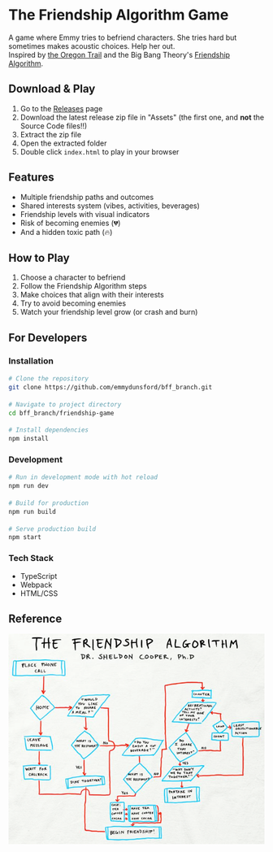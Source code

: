 # The Friendship Algorithm Game

A game where Emmy tries to befriend characters. She tries hard but sometimes makes acoustic choices. Help her out.\
Inspired by [the Oregon Trail](https://en.wikipedia.org/wiki/The_Oregon_Trail_(series)) and the Big Bang Theory's [Friendship Algorithm](https://www.youtube.com/watch?v=k0xgjUhEG3U).

## Download & Play

1. Go to the [Releases](https://github.com/emmydunsford/bff_branch/releases) page
2. Download the latest release zip file in "Assets" (the first one, and **not** the Source Code files!!)
3. Extract the zip file
4. Open the extracted folder
5. Double click `index.html` to play in your browser

## Features

- Multiple friendship paths and outcomes
- Shared interests system (vibes, activities, beverages)
- Friendship levels with visual indicators
- Risk of becoming enemies (💔)
- And a hidden toxic path (🔥)

## How to Play

1. Choose a character to befriend
2. Follow the Friendship Algorithm steps
3. Make choices that align with their interests
4. Try to avoid becoming enemies
5. Watch your friendship level grow (or crash and burn)

## For Developers

### Installation

```bash
# Clone the repository
git clone https://github.com/emmydunsford/bff_branch.git

# Navigate to project directory
cd bff_branch/friendship-game

# Install dependencies
npm install
```

### Development

```bash
# Run in development mode with hot reload
npm run dev

# Build for production
npm run build

# Serve production build
npm start
```

### Tech Stack

- TypeScript
- Webpack
- HTML/CSS


## Reference
![img.png](assets/friendship_flowchart.png)